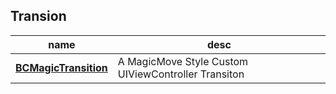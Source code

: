 ## Transion

   name      |     desc      |
------------ | ------------- |
**[BCMagicTransition](https://github.com/boycechang/BCMagicTransition)** | A MagicMove Style Custom UIViewController Transiton
